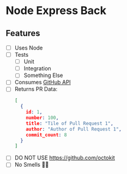 # Node Express Back

## Features
- [ ] Uses Node
- [ ] Tests
  - [ ] Unit
  - [ ] Integration
  - [ ] Something Else
- [ ] Consumes [GitHub API](https://developer.github.com/v3)
- [ ] Returns PR Data: 
  ```json 
  [
    {
      id: 1,
      number: 100,
      title: "Tile of Pull Request 1",
      author: "Author of Pull Request 1",
      commit_count: 8
    }
  ]
  ```
- [ ] DO NOT USE https://github.com/octokit
- [ ] No Smells 👃🏾
